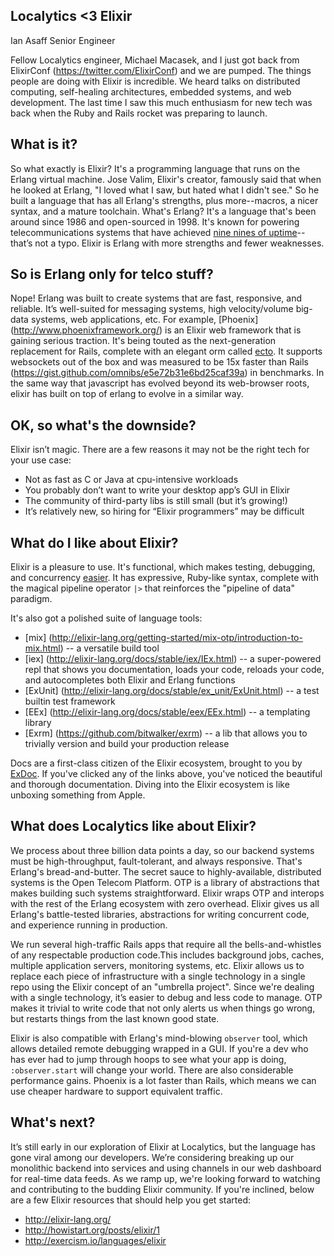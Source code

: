 ## Localytics <3 Elixir

Ian Asaff
Senior Engineer

Fellow Localytics engineer, Michael Macasek, and I just got back from ElixirConf (https://twitter.com/ElixirConf) and we are pumped. The things people are doing with Elixir is incredible. We heard talks on distributed computing, self-healing architectures, embedded systems, and web development. The last time I saw this much enthusiasm for new tech was back when the Ruby and Rails rocket was preparing to launch.

## What is it?

So what exactly is Elixir? It's a programming language that runs on the Erlang virtual machine. Jose Valim, Elixir's creator, famously said that when he looked at Erlang, "I loved what I saw, but hated what I didn't see." So he built a language that has all Erlang's strengths, plus more--macros, a nicer syntax, and a mature toolchain. What's Erlang? It's a language that's been around since 1986 and open-sourced in 1998. It's known for powering telecommunications systems that have achieved [nine nines of uptime](https://pragprog.com/articles/erlang)--that’s not a typo. Elixir is Erlang with more strengths and fewer weaknesses.

## So is Erlang only for telco stuff?

Nope! Erlang was built to create systems that are fast, responsive, and reliable. It’s well-suited for messaging systems, high velocity/volume big-data systems, web applications, etc. For example, [Phoenix] (http://www.phoenixframework.org/) is an Elixir web framework that is gaining serious traction. It's being touted as the next-generation replacement for Rails, complete with an elegant orm called [ecto](https://github.com/elixir-lang/ecto). It supports websockets out of the box and was measured to be 15x faster than Rails (https://gist.github.com/omnibs/e5e72b31e6bd25caf39a) in benchmarks. In the same way that javascript has evolved beyond its web-browser roots, elixir has built on top of erlang to evolve in a similar way.

## OK, so what's the downside?

Elixir isn’t magic. There are a few reasons it may not be the right tech for your use case:

* Not as fast as C or Java at cpu-intensive workloads
* You probably don’t want to write your desktop app’s GUI in Elixir
* The community of third-party libs is still small (but it’s growing!)
* It’s relatively new, so hiring for “Elixir programmers” may be difficult

## What do I like about Elixir?

Elixir is a pleasure to use. It's functional, which makes testing, debugging, and concurrency [easier](http://www.defmacro.org/ramblings/fp.html). It has expressive, Ruby-like syntax, complete with the magical pipeline operator `|>` that reinforces the "pipeline of data" paradigm. 

It's also got a polished suite of language tools:

 * [mix] (http://elixir-lang.org/getting-started/mix-otp/introduction-to-mix.html) -- a versatile build tool
 * [iex] (http://elixir-lang.org/docs/stable/iex/IEx.html) -- a super-powered repl that shows you documentation, loads your code, reloads your code, and autocompletes both Elixir and Erlang functions
 * [ExUnit] (http://elixir-lang.org/docs/stable/ex_unit/ExUnit.html) -- a test builtin test framework
 * [EEx] (http://elixir-lang.org/docs/stable/eex/EEx.html) -- a templating library
 * [Exrm] (https://github.com/bitwalker/exrm) -- a lib that allows you to trivially version and build your production release

Docs are a first-class citizen of the Elixir ecosystem, brought to you by [ExDoc](https://github.com/elixir-lang/ex_doc). If you've clicked any of the links above, you've noticed the beautiful and thorough documentation. Diving into the Elixir ecosystem is like unboxing something from Apple.

## What does Localytics like about Elixir?

We process about three billion data points a day, so our backend systems must be high-throughput, fault-tolerant, and always responsive. That's Erlang's bread-and-butter. The secret sauce to highly-available, distributed systems is the Open Telecom Platform. OTP is a library of abstractions that makes building such systems straightforward. Elixir wraps OTP and interops with the rest of the Erlang ecosystem with zero overhead. Elixir gives us all Erlang's battle-tested libraries, abstractions for writing concurrent code, and experience running in production.

We run several high-traffic Rails apps that require all the bells-and-whistles of any respectable production code.This includes background jobs, caches, multiple application servers, monitoring systems, etc. Elixir allows us to replace each piece of infrastructure with a single technology in a single repo using the Elixir concept of an "umbrella project". Since we're dealing with a single technology, it’s easier to debug and less code to manage. OTP makes it trivial to write code that not only alerts us when things go wrong, but restarts things from the last known good state. 

Elixir is also compatible with Erlang's mind-blowing `observer` tool, which allows detailed remote debugging wrapped in a GUI. If you're a dev who has ever had to jump through hoops to see what your app is doing, `:observer.start` will change your world.  There are also considerable performance gains. Phoenix is a lot faster than Rails, which means we can use cheaper hardware to support equivalent traffic.



## What's next?

It’s still early in our exploration of Elixir at Localytics, but the language has gone viral among our developers. We’re considering breaking up our monolithic backend into services and using channels in our web dashboard for real-time data feeds. As we ramp up, we're looking forward to watching and contributing to the budding Elixir community. If you're inclined, below are a few Elixir resources that should help you get started:

* http://elixir-lang.org/
* http://howistart.org/posts/elixir/1
* http://exercism.io/languages/elixir

